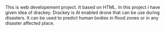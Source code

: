 This is web developement project.
It based on HTML.
In this project i have given idea of drackey.
Drackey is AI enabled drone that can be use during disasters.
It can be used to predict human bodies in flood zones or in any disaster affected place.
